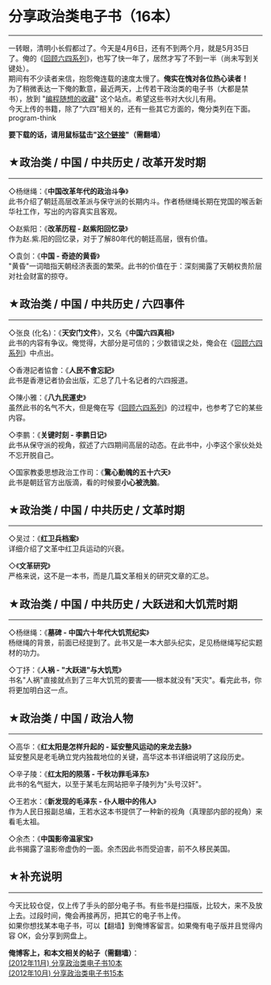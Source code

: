 # 分享政治类电子书（16本） 

-----

 一转眼，清明小长假都过了。今天是4月6日，还有不到两个月，就是5月35日了。俺的《[回顾六四系列](http://program-think.blogspot.com/2011/06/june-fourth-incident-0.html)》，也写了快一年了，居然才写了不到一半（尚未写到关键处）。  
 期间有不少读者来信，抱怨俺连载的速度太慢了。**俺实在愧对各位热心读者！**  
 为了稍微表达一下俺的歉意，最近两天，上传若干政治类的电子书（大都是禁书），放到 "[编程随想的收藏](https://code.google.com/p/program-think/)" 这个站点。希望这些书对大伙儿有用。  
 今天上传的书籍，除了“六四”相关的，还有一些其它方面的，俺分类列在下面。program-think  
   
 **要下载的话，请用鼠标猛击"[这个链接](https://code.google.com/p/program-think/wiki/Books)"（需翻墙）**  
   
 ## ★政治类 / 中国 / 中共历史 / 改革开发时期
-------------------------

  
 ◇杨继绳：《**中国改革年代的政治斗争**》  
 此书介绍了朝廷高层改革派与保守派的长期内斗。作者杨继绳长期在党国的喉舌新华社工作，写出的内容真实且客观。  
   
 ◇赵紫阳：《**改革历程 - 赵紫阳回忆录**》  
 作为赵.紫.阳的回忆录，对于了解80年代的朝廷高层，很有价值。  
   
 ◇袁剑：《**中国 - 奇迹的黄昏**》  
 "黄昏"一词暗指天朝经济表面的繁荣。此书的价值在于：深刻揭露了天朝权贵阶层对社会财富的掠夺。  
   
 ## ★政治类 / 中国 / 中共历史 / 六四事件
-----------------------

  
 ◇张良 (化名)：《**天安门文件**》，又名《**中国六四真相**》  
 此书的内容有争议。俺觉得，大部分是可信的；少数错误之处，俺会在《[回顾六四系列](http://program-think.blogspot.com/2011/06/june-fourth-incident-0.html)》中点出。  
   
 ◇香港記者協會：《**人民不會忘記**》  
 此书是香港记者协会出版，汇总了几十名记者的六四报道。  
   
 ◇陳小雅：《**八九民運史**》   
 虽然此书的名气不大，但是俺在写《[回顾六四系列](http://program-think.blogspot.com/2011/06/june-fourth-incident-0.html)》的过程中，也参考了它的某些内容。  
   
 ◇李鹏：《**关键时刻 - 李鹏日记**》  
 此书从保守派的视角，叙述了六四期间高层的动态。在此书中，小李这个家伙处处不忘开脱自己。  
   
 ◇国家教委思想政治工作司：《**驚心動魄的五十六天**》  
 此书是朝廷官方出版滴，看的时候要**小心被洗脑**。  
   
 ## ★政治类 / 中国 / 中共历史 / 文革时期
-----------------------

  
 ◇吴过：《**红卫兵档案**》  
 详细介绍了文革中红卫兵运动的兴衰。  
   
 ◇《**文革研究**》  
 严格来说，这不是一本书，而是几篇文革相关的研究文章的汇总。  
   
 ## ★政治类 / 中国 / 中共历史 / 大跃进和大饥荒时期
----------------------------

  
 ◇杨继绳：《**墓碑 - 中国六十年代大饥荒纪实**》  
 杨继绳的背景，前面已经提到了。此书又是一本大部头纪实，足见杨继绳写纪实题材的功力。  
   
 ◇丁抒：《**人祸 - "大跃进"与大饥荒**》  
 书名"人祸"直接就点到了三年大饥荒的要害——根本就没有"天灾"。看完此书，你将更加明白这一点。  
   
 ## ★政治类 / 中国 / 政治人物
----------------

  
 ◇高华：《**红太阳是怎样升起的 - 延安整风运动的来龙去脉**》  
 延安整风是老毛确立党内独裁地位的关键，高华这本书详细说明了这段历史。  
   
 ◇辛子陵：《**红太阳的陨落 - 千秋功罪毛泽东**》  
 此书的名气挺大，以至于某毛左网站把辛子陵列为"头号汉奸"。  
   
 ◇王若水：《**新发现的毛泽东 - 仆人眼中的伟人**》  
 作为人民日报副总编，王若水这本书提供了一种新的视角（真理部内部的视角）来看毛太祖。  
   
 ◇余杰：《**中国影帝温家宝**》  
 此书揭露了温影帝虚伪的一面。余杰因此书而受迫害，前不久移民美国。  
   
   
 ## ★补充说明
-----

  
 今天比较仓促，仅上传了手头的部分电子书。有些书是扫描版，比较大，来不及放上去。过段时间，俺会再接再厉，把其它的电子书上传。  
 如果你想找某本电子书，可以【翻墙】到俺博客留言。如果俺有电子版并且觉得内容 OK，会分享到网盘上。  
   
   
 **俺博客上，和本文相关的帖子（需翻墙）**：  
 [(2012年11月) 分享政治类电子书10本](https://program-think.blogspot.com/2012/11/share-polity-books.html)  
 [(2012年10月) 分享政治类电子书15本](https://program-think.blogspot.com/2012/10/share-polity-books.html) 